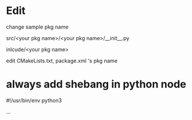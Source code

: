 # Edit

change sample pkg name 

src/\<your pkg name\>/\<your pkg name\>/\_\_init\_\_.py

inlcude/\<your pkg name\>

edit CMakeLists.txt, package.xml 's pkg name

# always add shebang in python node

\#!/usr/bin/env python3

...


